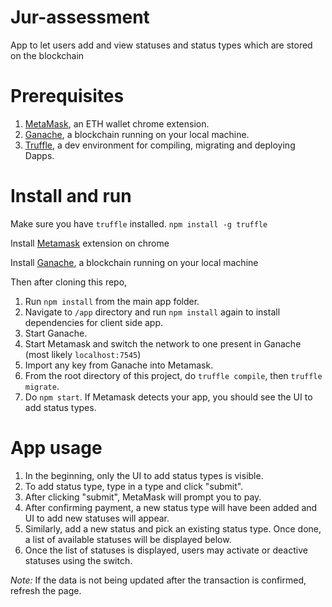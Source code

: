 # Jur-assessment

App to let users add and view statuses and status types which are stored on the blockchain

# Prerequisites

1. [MetaMask](https://chrome.google.com/webstore/detail/metamask/nkbihfbeogaeaoehlefnkodbefgpgknn?hl=en), an ETH wallet chrome extension.
2. [Ganache](https://www.trufflesuite.com/ganache), a blockchain running on your local machine.
3. [Truffle](https://www.trufflesuite.com/), a dev environment for compiling, migrating and deploying Dapps.

# Install and run

Make sure you have `truffle` installed.
`npm install -g truffle`

Install [Metamask](https://chrome.google.com/webstore/detail/metamask/nkbihfbeogaeaoehlefnkodbefgpgknn?hl=en) extension on chrome

Install [Ganache](https://www.trufflesuite.com/ganache), a blockchain running on your local machine

Then after cloning this repo,

1. Run `npm install` from the main app folder.
2. Navigate to `/app` directory and run `npm install` again to install dependencies for client side app.
3. Start Ganache.
4. Start Metamask and switch the network to one present in Ganache (most likely `localhost:7545`)
5. Import any key from Ganache into Metamask.
6. From the root directory of this project, do `truffle compile`, then `truffle migrate`.
7. Do `npm start`. If Metamask detects your app, you should see the UI to add status types.

# App usage

1. In the beginning, only the UI to add status types is visible.
2. To add status type, type in a type and click "submit".
3. After clicking "submit", MetaMask will prompt you to pay.
4. After confirming payment, a new status type will have been added and UI to add new statuses will appear.
5. Similarly, add a new status and pick an existing status type. Once done, a list of available statuses will be displayed below.
6. Once the list of statuses is displayed, users may activate or deactive statuses using the switch.

_Note:_ If the data is not being updated after the transaction is confirmed, refresh the page.

